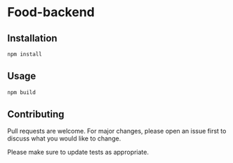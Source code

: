 # Food-backend


## Installation

```bash
npm install
```

## Usage

```bash
npm build
```

## Contributing
Pull requests are welcome. For major changes, please open an issue first to discuss what you would like to change.

Please make sure to update tests as appropriate.
